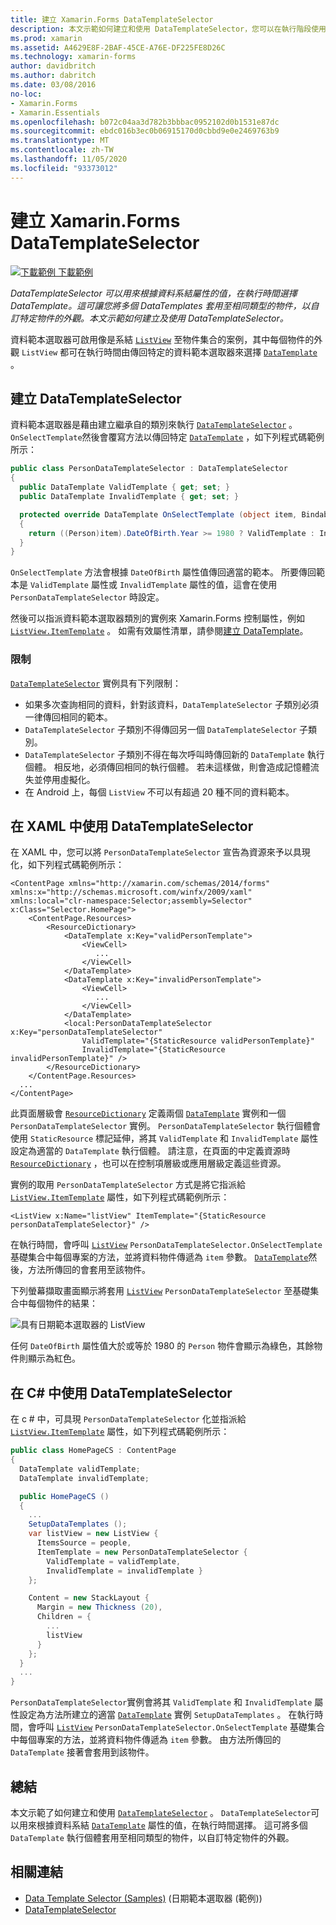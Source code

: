 ```yaml
---
title: 建立 Xamarin.Forms DataTemplateSelector
description: 本文示範如何建立和使用 DataTemplateSelector，您可以在執行階段使用它根據資料繫結屬性值來選擇 DataTemplate。
ms.prod: xamarin
ms.assetid: A4629E8F-2BAF-45CE-A76E-DF225FE8D26C
ms.technology: xamarin-forms
author: davidbritch
ms.author: dabritch
ms.date: 03/08/2016
no-loc:
- Xamarin.Forms
- Xamarin.Essentials
ms.openlocfilehash: b072c04aa3d782b3bbbac0952102d0b1531e87dc
ms.sourcegitcommit: ebdc016b3ec0b06915170d0cbbd9e0e2469763b9
ms.translationtype: MT
ms.contentlocale: zh-TW
ms.lasthandoff: 11/05/2020
ms.locfileid: "93373012"
---
```

# <a name="creating-a-no-locxamarinforms-datatemplateselector"></a>建立 Xamarin.Forms DataTemplateSelector

[![下載範例](~/media/shared/download.png) 下載範例](/samples/xamarin/xamarin-forms-samples/templates-datatemplateselector)

_DataTemplateSelector 可以用來根據資料系結屬性的值，在執行時間選擇 DataTemplate。這可讓您將多個 DataTemplates 套用至相同類型的物件，以自訂特定物件的外觀。本文示範如何建立及使用 DataTemplateSelector。_

資料範本選取器可啟用像是系結 [`ListView`](xref:Xamarin.Forms.ListView) 至物件集合的案例，其中每個物件的外觀 `ListView` 都可在執行時間由傳回特定的資料範本選取器來選擇 [`DataTemplate`](xref:Xamarin.Forms.DataTemplate) 。

## <a name="creating-a-datatemplateselector"></a>建立 DataTemplateSelector

資料範本選取器是藉由建立繼承自的類別來執行 [`DataTemplateSelector`](xref:Xamarin.Forms.DataTemplateSelector) 。 `OnSelectTemplate`然後會覆寫方法以傳回特定 [`DataTemplate`](xref:Xamarin.Forms.DataTemplate) ，如下列程式碼範例所示：

```csharp
public class PersonDataTemplateSelector : DataTemplateSelector
{
  public DataTemplate ValidTemplate { get; set; }
  public DataTemplate InvalidTemplate { get; set; }

  protected override DataTemplate OnSelectTemplate (object item, BindableObject container)
  {
    return ((Person)item).DateOfBirth.Year >= 1980 ? ValidTemplate : InvalidTemplate;
  }
}
```

`OnSelectTemplate` 方法會根據 `DateOfBirth` 屬性值傳回適當的範本。 所要傳回範本是 `ValidTemplate` 屬性或 `InvalidTemplate` 屬性的值，這會在使用 `PersonDataTemplateSelector` 時設定。

然後可以指派資料範本選取器類別的實例來 Xamarin.Forms 控制屬性，例如 [`ListView.ItemTemplate`](xref:Xamarin.Forms.ItemsView`1) 。 如需有效屬性清單，請參閱[建立 DataTemplate](~/xamarin-forms/app-fundamentals/templates/data-templates/creating.md)。

### <a name="limitations"></a>限制

[`DataTemplateSelector`](xref:Xamarin.Forms.DataTemplateSelector) 實例具有下列限制：

- 如果多次查詢相同的資料，針對該資料，`DataTemplateSelector` 子類別必須一律傳回相同的範本。
- `DataTemplateSelector` 子類別不得傳回另一個 `DataTemplateSelector` 子類別。
- `DataTemplateSelector` 子類別不得在每次呼叫時傳回新的 `DataTemplate` 執行個體。 相反地，必須傳回相同的執行個體。 若未這樣做，則會造成記憶體流失並停用虛擬化。
- 在 Android 上，每個 `ListView` 不可以有超過 20 種不同的資料範本。

## <a name="consuming-a-datatemplateselector-in-xaml"></a>在 XAML 中使用 DataTemplateSelector

在 XAML 中，您可以將 `PersonDataTemplateSelector` 宣告為資源來予以具現化，如下列程式碼範例所示：

```xaml
<ContentPage xmlns="http://xamarin.com/schemas/2014/forms" xmlns:x="http://schemas.microsoft.com/winfx/2009/xaml" xmlns:local="clr-namespace:Selector;assembly=Selector" x:Class="Selector.HomePage">
    <ContentPage.Resources>
        <ResourceDictionary>
            <DataTemplate x:Key="validPersonTemplate">
                <ViewCell>
                   ...
                </ViewCell>
            </DataTemplate>
            <DataTemplate x:Key="invalidPersonTemplate">
                <ViewCell>
                   ...
                </ViewCell>
            </DataTemplate>
            <local:PersonDataTemplateSelector x:Key="personDataTemplateSelector"
                ValidTemplate="{StaticResource validPersonTemplate}"
                InvalidTemplate="{StaticResource invalidPersonTemplate}" />
        </ResourceDictionary>
    </ContentPage.Resources>
  ...
</ContentPage>
```

此頁面層級會 [`ResourceDictionary`](xref:Xamarin.Forms.ResourceDictionary) 定義兩個 [`DataTemplate`](xref:Xamarin.Forms.DataTemplate) 實例和一個 `PersonDataTemplateSelector` 實例。 `PersonDataTemplateSelector` 執行個體會使用 `StaticResource` 標記延伸，將其 `ValidTemplate` 和 `InvalidTemplate` 屬性設定為適當的 `DataTemplate` 執行個體。 請注意，在頁面的中定義資源時 [`ResourceDictionary`](xref:Xamarin.Forms.ResourceDictionary) ，也可以在控制項層級或應用層級定義這些資源。

實例的取用 `PersonDataTemplateSelector` 方式是將它指派給 [`ListView.ItemTemplate`](xref:Xamarin.Forms.ItemsView`1) 屬性，如下列程式碼範例所示：

```xaml
<ListView x:Name="listView" ItemTemplate="{StaticResource personDataTemplateSelector}" />
```

在執行時間，會呼叫 [`ListView`](xref:Xamarin.Forms.ListView) `PersonDataTemplateSelector.OnSelectTemplate` 基礎集合中每個專案的方法，並將資料物件傳遞為 `item` 參數。 [`DataTemplate`](xref:Xamarin.Forms.DataTemplate)然後，方法所傳回的會套用至該物件。

下列螢幕擷取畫面顯示將套用 [`ListView`](xref:Xamarin.Forms.ListView) `PersonDataTemplateSelector` 至基礎集合中每個物件的結果：

![具有日期範本選取器的 ListView](selector-images/data-template-selector.png)

任何 `DateOfBirth` 屬性值大於或等於 1980 的 `Person` 物件會顯示為綠色，其餘物件則顯示為紅色。

## <a name="consuming-a-datatemplateselector-in-cnum"></a>在 C&num; 中使用 DataTemplateSelector

在 c # 中，可具現 `PersonDataTemplateSelector` 化並指派給 [`ListView.ItemTemplate`](xref:Xamarin.Forms.ItemsView`1) 屬性，如下列程式碼範例所示：

```csharp
public class HomePageCS : ContentPage
{
  DataTemplate validTemplate;
  DataTemplate invalidTemplate;

  public HomePageCS ()
  {
    ...
    SetupDataTemplates ();
    var listView = new ListView {
      ItemsSource = people,
      ItemTemplate = new PersonDataTemplateSelector {
        ValidTemplate = validTemplate,
        InvalidTemplate = invalidTemplate }
    };

    Content = new StackLayout {
      Margin = new Thickness (20),
      Children = {
        ...
        listView
      }
    };
  }
  ...  
}
```

`PersonDataTemplateSelector`實例會將其 `ValidTemplate` 和 `InvalidTemplate` 屬性設定為方法所建立的適當 [`DataTemplate`](xref:Xamarin.Forms.DataTemplate) 實例 `SetupDataTemplates` 。 在執行時間，會呼叫 [`ListView`](xref:Xamarin.Forms.ListView) `PersonDataTemplateSelector.OnSelectTemplate` 基礎集合中每個專案的方法，並將資料物件傳遞為 `item` 參數。 由方法所傳回的 `DataTemplate` 接著會套用到該物件。

## <a name="summary"></a>總結

本文示範了如何建立和使用 [`DataTemplateSelector`](xref:Xamarin.Forms.DataTemplateSelector) 。 `DataTemplateSelector`可以用來根據資料系結 [`DataTemplate`](xref:Xamarin.Forms.DataTemplate) 屬性的值，在執行時間選擇。 這可將多個 `DataTemplate` 執行個體套用至相同類型的物件，以自訂特定物件的外觀。

## <a name="related-links"></a>相關連結

- [Data Template Selector (Samples)](/samples/xamarin/xamarin-forms-samples/templates-datatemplateselector) (日期範本選取器 (範例))
- [DataTemplateSelector](xref:Xamarin.Forms.DataTemplateSelector)